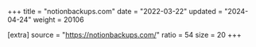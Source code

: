 +++
title = "notionbackups.com"
date = "2022-03-22"
updated = "2024-04-24"
weight = 20106

[extra]
source = "https://notionbackups.com/"
ratio = 54
size = 20
+++
